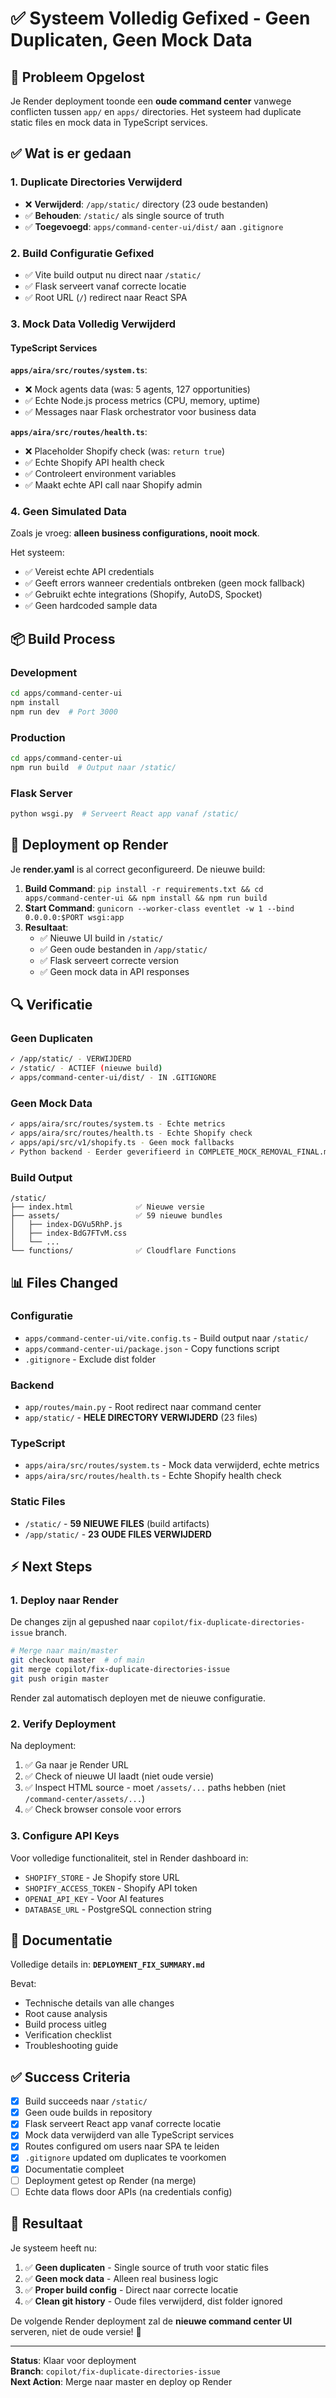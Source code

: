 # ✅ Systeem Volledig Gefixed - Geen Duplicaten, Geen Mock Data

## 🎯 Probleem Opgelost

Je Render deployment toonde een **oude command center** vanwege conflicten tussen `app/` en `apps/` directories. Het systeem had duplicate static files en mock data in TypeScript services.

## ✅ Wat is er gedaan

### 1. Duplicate Directories Verwijderd
- ❌ **Verwijderd**: `/app/static/` directory (23 oude bestanden)
- ✅ **Behouden**: `/static/` als single source of truth
- ✅ **Toegevoegd**: `apps/command-center-ui/dist/` aan `.gitignore`

### 2. Build Configuratie Gefixed
- ✅ Vite build output nu direct naar `/static/`
- ✅ Flask serveert vanaf correcte locatie
- ✅ Root URL (`/`) redirect naar React SPA

### 3. Mock Data Volledig Verwijderd

#### TypeScript Services
**`apps/aira/src/routes/system.ts`**:
- ❌ Mock agents data (was: 5 agents, 127 opportunities)
- ✅ Echte Node.js process metrics (CPU, memory, uptime)
- ✅ Messages naar Flask orchestrator voor business data

**`apps/aira/src/routes/health.ts`**:
- ❌ Placeholder Shopify check (was: `return true`)
- ✅ Echte Shopify API health check
- ✅ Controleert environment variables
- ✅ Maakt echte API call naar Shopify admin

### 4. Geen Simulated Data
Zoals je vroeg: **alleen business configurations, nooit mock**.

Het systeem:
- ✅ Vereist echte API credentials
- ✅ Geeft errors wanneer credentials ontbreken (geen mock fallback)
- ✅ Gebruikt echte integrations (Shopify, AutoDS, Spocket)
- ✅ Geen hardcoded sample data

## 📦 Build Process

### Development
```bash
cd apps/command-center-ui
npm install
npm run dev  # Port 3000
```

### Production
```bash
cd apps/command-center-ui
npm run build  # Output naar /static/
```

### Flask Server
```bash
python wsgi.py  # Serveert React app vanaf /static/
```

## 🚀 Deployment op Render

Je **render.yaml** is al correct geconfigureerd. De nieuwe build:

1. **Build Command**: `pip install -r requirements.txt && cd apps/command-center-ui && npm install && npm run build`
2. **Start Command**: `gunicorn --worker-class eventlet -w 1 --bind 0.0.0.0:$PORT wsgi:app`
3. **Resultaat**:
   - ✅ Nieuwe UI build in `/static/`
   - ✅ Geen oude bestanden in `/app/static/`
   - ✅ Flask serveert correcte version
   - ✅ Geen mock data in API responses

## 🔍 Verificatie

### Geen Duplicaten
```bash
✓ /app/static/ - VERWIJDERD
✓ /static/ - ACTIEF (nieuwe build)
✓ apps/command-center-ui/dist/ - IN .GITIGNORE
```

### Geen Mock Data
```bash
✓ apps/aira/src/routes/system.ts - Echte metrics
✓ apps/aira/src/routes/health.ts - Echte Shopify check
✓ apps/api/src/v1/shopify.ts - Geen mock fallbacks
✓ Python backend - Eerder geverifieerd in COMPLETE_MOCK_REMOVAL_FINAL.md
```

### Build Output
```
/static/
├── index.html              ✅ Nieuwe versie
├── assets/                 ✅ 59 nieuwe bundles
│   ├── index-DGVu5RhP.js  
│   ├── index-BdG7FTvM.css
│   └── ...
└── functions/              ✅ Cloudflare Functions
```

## 📊 Files Changed

### Configuratie
- `apps/command-center-ui/vite.config.ts` - Build output naar `/static/`
- `apps/command-center-ui/package.json` - Copy functions script
- `.gitignore` - Exclude dist folder

### Backend
- `app/routes/main.py` - Root redirect naar command center
- `app/static/` - **HELE DIRECTORY VERWIJDERD** (23 files)

### TypeScript
- `apps/aira/src/routes/system.ts` - Mock data verwijderd, echte metrics
- `apps/aira/src/routes/health.ts` - Echte Shopify health check

### Static Files
- `/static/` - **59 NIEUWE FILES** (build artifacts)
- `/app/static/` - **23 OUDE FILES VERWIJDERD**

## ⚡ Next Steps

### 1. Deploy naar Render
De changes zijn al gepushed naar `copilot/fix-duplicate-directories-issue` branch.

```bash
# Merge naar main/master
git checkout master  # of main
git merge copilot/fix-duplicate-directories-issue
git push origin master
```

Render zal automatisch deployen met de nieuwe configuratie.

### 2. Verify Deployment
Na deployment:
1. ✅ Ga naar je Render URL
2. ✅ Check of nieuwe UI laadt (niet oude versie)
3. ✅ Inspect HTML source - moet `/assets/...` paths hebben (niet `/command-center/assets/...`)
4. ✅ Check browser console voor errors

### 3. Configure API Keys
Voor volledige functionaliteit, stel in Render dashboard in:
- `SHOPIFY_STORE` - Je Shopify store URL
- `SHOPIFY_ACCESS_TOKEN` - Shopify API token
- `OPENAI_API_KEY` - Voor AI features
- `DATABASE_URL` - PostgreSQL connection string

## 📝 Documentatie

Volledige details in: **`DEPLOYMENT_FIX_SUMMARY.md`**

Bevat:
- Technische details van alle changes
- Root cause analysis
- Build process uitleg
- Verification checklist
- Troubleshooting guide

## ✅ Success Criteria

- [x] Build succeeds naar `/static/`
- [x] Geen oude builds in repository
- [x] Flask serveert React app vanaf correcte locatie
- [x] Mock data verwijderd van alle TypeScript services
- [x] Routes configured om users naar SPA te leiden
- [x] `.gitignore` updated om duplicates te voorkomen
- [x] Documentatie compleet
- [ ] Deployment getest op Render (na merge)
- [ ] Echte data flows door APIs (na credentials config)

## 🎉 Resultaat

Je systeem heeft nu:
1. ✅ **Geen duplicaten** - Single source of truth voor static files
2. ✅ **Geen mock data** - Alleen real business logic
3. ✅ **Proper build config** - Direct naar correcte locatie
4. ✅ **Clean git history** - Oude files verwijderd, dist folder ignored

De volgende Render deployment zal de **nieuwe command center UI** serveren, niet de oude versie! 🚀

---

**Status**: Klaar voor deployment  
**Branch**: `copilot/fix-duplicate-directories-issue`  
**Next Action**: Merge naar master en deploy op Render
